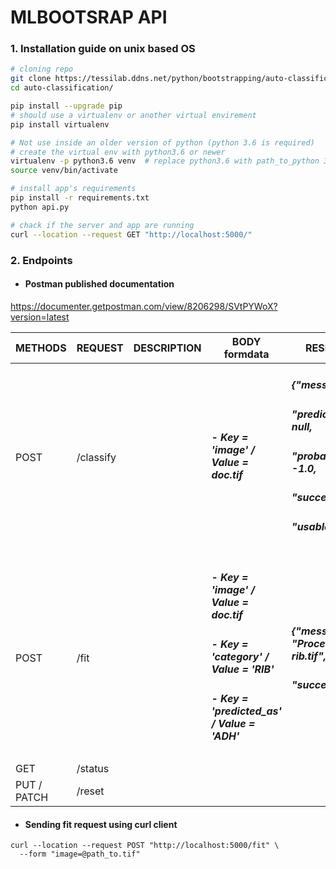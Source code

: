 # MLBOOTSRAP API

### 1. Installation guide on unix based OS

```bash
# cloning repo
git clone https://tessilab.ddns.net/python/bootstrapping/auto-classification.git
cd auto-classification/

pip install --upgrade pip
# should use a virtualenv or another virtual envirement
pip install virtualenv

# Not use inside an older version of python (python 3.6 is required)
# create the virtual env with python3.6 or newer
virtualenv -p python3.6 venv  # replace python3.6 with path_to_python 3.6
source venv/bin/activate

# install app's requirements
pip install -r requirements.txt
python api.py

# chack if the server and app are running
curl --location --request GET "http://localhost:5000/"
```



### 2. Endpoints  
- ####    Postman published documentation
https://documenter.getpostman.com/view/8206298/SVtPYWoX?version=latest

|  METHODS | REQUEST | DESCRIPTION | BODY formdata | RESPONSES |
| --- | --- | --- | --- | --- | 
| POST | /classify |  | <h5>- Key = *'image'* / Value = *doc.tif*</h5> | <h5>{"message": "",</h5><h5>"predictedClass": null,</h5><h5>"probability": -1.0,</h5><h5>"success": false,</h5><h5> "usable": false}</h5>| 
|  |  |  |  |  | 
| POST | /fit | | <h5>- Key = 'image' / Value = doc.tif</h5><h5>- Key = *'category'* / Value = *'RIB'* </h5><h5>- Key = *'predicted_as'* / Value = *'ADH'* </h5>|<h5><h5>{"message": "Process of rib.tif",</h5><h5>"success": true}</h5>|
| GET |  /status | | | | 
| PUT / PATCH | /reset | || | 

- ####    Sending fit request using curl client
```
curl --location --request POST "http://localhost:5000/fit" \
  --form "image=@path_to.tif"
``` 



